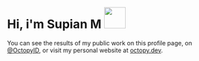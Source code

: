 # Hi, i'm Supian M <img src="https://media.giphy.com/media/mGcNjsfWAjY5AEZNw6/giphy.gif" width="50">

You can see the results of my public work on this profile page, on [@OctopyID](https://github.com/OctopyID), or visit my personal website at [octopy.dev](https://www.octopy.dev/).
